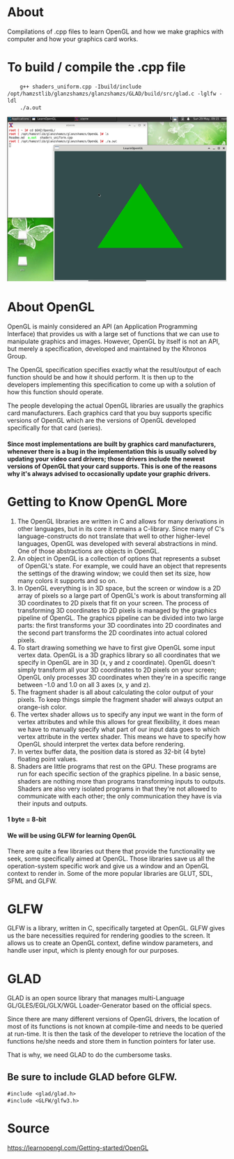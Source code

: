 # About
Compilations of .cpp files to learn OpenGL and how we make graphics with computer and how your graphics card works.

# To build / compile the .cpp file
        g++ shaders_uniform.cpp -Ibuild/include /opt/hamzstlib/glanzshamzs/glanzshamzs/GLAD/build/src/glad.c -lglfw -ldl
        ./a.out

![greentriangle](greentriangle.png)

# About OpenGL
OpenGL is mainly considered an API (an Application Programming Interface) that provides us with a large set of functions that we can use to manipulate graphics and images. However, OpenGL by itself is not an API, but merely a specification, developed and maintained by the Khronos Group.

The OpenGL specification specifies exactly what the result/output of each function should be and how it should perform. It is then up to the developers implementing this specification to come up with a solution of how this function should operate.

The people developing the actual OpenGL libraries are usually the graphics card manufacturers. Each graphics card that you buy supports specific versions of OpenGL which are the versions of OpenGL developed specifically for that card (series).

#### Since most implementations are built by graphics card manufacturers, whenever there is a bug in the implementation this is usually solved by updating your video card drivers; those drivers include the newest versions of OpenGL that your card supports. This is one of the reasons why it's always advised to occasionally update your graphic drivers. 

# Getting to Know OpenGL More
1. The OpenGL libraries are written in C and allows for many derivations in other languages, but in its core it remains a C-library. Since many of C's language-constructs do not translate that well to other higher-level languages, OpenGL was developed with several abstractions in mind. One of those abstractions are objects in OpenGL. 
2. An object in OpenGL is a collection of options that represents a subset of OpenGL's state. For example, we could have an object that represents the settings of the drawing window; we could then set its size, how many colors it supports and so on. 
3. In OpenGL everything is in 3D space, but the screen or window is a 2D array of pixels so a large part of OpenGL's work is about transforming all 3D coordinates to 2D pixels that fit on your screen. The process of transforming 3D coordinates to 2D pixels is managed by the graphics pipeline of OpenGL. The graphics pipeline can be divided into two large parts: the first transforms your 3D coordinates into 2D coordinates and the second part transforms the 2D coordinates into actual colored pixels. 
4. To start drawing something we have to first give OpenGL some input vertex data. OpenGL is a 3D graphics library so all coordinates that we specify in OpenGL are in 3D (x, y and z coordinate). OpenGL doesn't simply transform all your 3D coordinates to 2D pixels on your screen; OpenGL only processes 3D coordinates when they're in a specific range between -1.0 and 1.0 on all 3 axes (x, y and z). 
5. The fragment shader is all about calculating the color output of your pixels. To keep things simple the fragment shader will always output an orange-ish color. 
6. The vertex shader allows us to specify any input we want in the form of vertex attributes and while this allows for great flexibility, it does mean we have to manually specify what part of our input data goes to which vertex attribute in the vertex shader. This means we have to specify how OpenGL should interpret the vertex data before rendering. 
7. In vertex buffer data, the position data is stored as 32-bit (4 byte) floating point values.
8. Shaders are little programs that rest on the GPU. These programs are run for each specific section of the graphics pipeline. In a basic sense, shaders are nothing more than programs transforming inputs to outputs. Shaders are also very isolated programs in that they're not allowed to communicate with each other; the only communication they have is via their inputs and outputs. 

#### 1 byte = 8-bit

#### We will be using GLFW for learning OpenGL
There are quite a few libraries out there that provide the functionality we seek, some specifically aimed at OpenGL. Those libraries save us all the operation-system specific work and give us a window and an OpenGL context to render in. Some of the more popular libraries are GLUT, SDL, SFML and GLFW. 

# GLFW
GLFW is a library, written in C, specifically targeted at OpenGL. GLFW gives us the bare necessities required for rendering goodies to the screen. It allows us to create an OpenGL context, define window parameters, and handle user input, which is plenty enough for our purposes. 

# GLAD
GLAD is an open source library that manages multi-Language GL/GLES/EGL/GLX/WGL Loader-Generator based on the official specs.

Since there are many different versions of OpenGL drivers, the location of most of its functions is not known at compile-time and needs to be queried at run-time. It is then the task of the developer to retrieve the location of the functions he/she needs and store them in function pointers for later use. 

That is why, we need GLAD to do the cumbersome tasks.

## Be sure to include GLAD before GLFW. 
    
    #include <glad/glad.h>
    #include <GLFW/glfw3.h>
    
# Source
https://learnopengl.com/Getting-started/OpenGL
